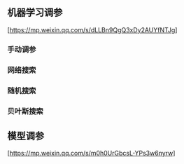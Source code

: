 ## 机器学习调参
[https://mp.weixin.qq.com/s/dLLBn9QgQ3xDy2AUYfNTJg]
### 手动调参
### 网络搜索
### 随机搜索
### 贝叶斯搜索

## 模型调参
[https://mp.weixin.qq.com/s/m0h0UrGbcsL-YPs3w6nyrw]